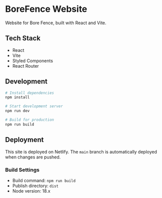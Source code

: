# BoreFence Website

Website for Bore Fence, built with React and Vite.

## Tech Stack

- React
- Vite
- Styled Components
- React Router

## Development

```bash
# Install dependencies
npm install

# Start development server
npm run dev

# Build for production
npm run build
```

## Deployment

This site is deployed on Netlify. The `main` branch is automatically deployed when changes are pushed.

### Build Settings
- Build command: `npm run build`
- Publish directory: `dist`
- Node version: 18.x